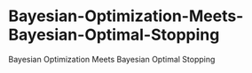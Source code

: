 # Bayesian-Optimization-Meets-Bayesian-Optimal-Stopping
Bayesian Optimization Meets Bayesian Optimal Stopping
